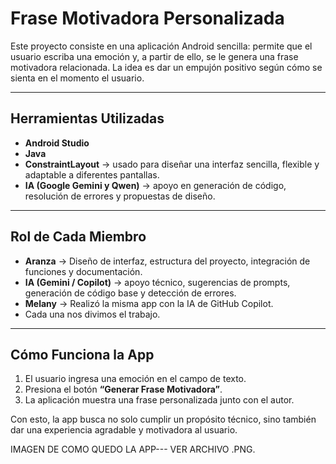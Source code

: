 # **Frase Motivadora Personalizada**

Este proyecto consiste en una aplicación Android sencilla: permite que el usuario escriba una emoción y, a partir de ello, se le genera una frase motivadora relacionada. La idea es dar un empujón positivo según cómo se sienta en el momento el usuario.

---

## **Herramientas Utilizadas**

* **Android Studio** 
* **Java**
* **ConstraintLayout** → usado para diseñar una interfaz sencilla, flexible y adaptable a diferentes pantallas.
* **IA (Google Gemini y Qwen)** → apoyo en generación de código, resolución de errores y propuestas de diseño.

---

## **Rol de Cada Miembro**

* **Aranza** → Diseño de interfaz, estructura del proyecto, integración de funciones y documentación.
* **IA (Gemini / Copilot)** → apoyo técnico, sugerencias de prompts, generación de código base y detección de errores.
* **Melany** → Realizó la misma app con la IA de GitHub Copilot.
*  Cada una nos divimos el trabajo.

---

## **Cómo Funciona la App**

1. El usuario ingresa una emoción en el campo de texto.
2. Presiona el botón **“Generar Frase Motivadora”**.
3. La aplicación muestra una frase personalizada junto con el autor.

Con esto, la app busca no solo cumplir un propósito técnico, sino también dar una experiencia agradable y motivadora al usuario.

IMAGEN DE COMO QUEDO LA APP--- VER ARCHIVO .PNG.
